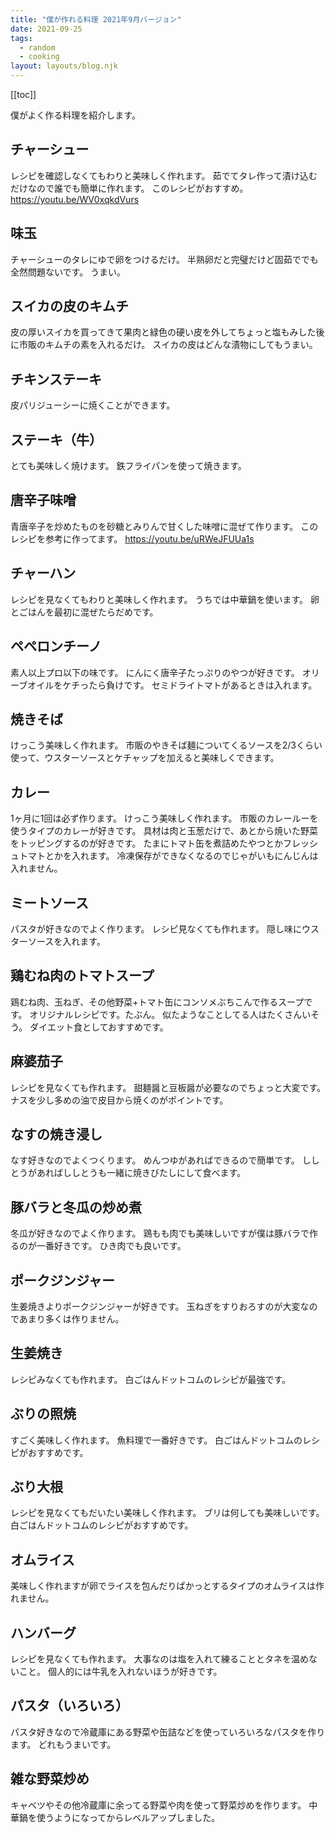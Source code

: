 ```yaml
---
title: "僕が作れる料理 2021年9月バージョン"
date: 2021-09-25
tags:
  - random
  - cooking
layout: layouts/blog.njk
---
```


[[toc]]

僕がよく作る料理を紹介します。

## チャーシュー

レシピを確認しなくてもわりと美味しく作れます。
茹でてタレ作って漬け込むだけなので誰でも簡単に作れます。
このレシピがおすすめ。
https://youtu.be/WV0xqkdVurs

## 味玉

チャーシューのタレにゆで卵をつけるだけ。
半熟卵だと完璧だけど固茹ででも全然問題ないです。
うまい。

## スイカの皮のキムチ

皮の厚いスイカを買ってきて果肉と緑色の硬い皮を外してちょっと塩もみした後に市販のキムチの素を入れるだけ。
スイカの皮はどんな漬物にしてもうまい。

## チキンステーキ

皮パリジューシーに焼くことができます。

## ステーキ（牛）

とても美味しく焼けます。
鉄フライパンを使って焼きます。

## 唐辛子味噌

青唐辛子を炒めたものを砂糖とみりんで甘くした味噌に混ぜて作ります。
このレシピを参考に作ってます。
https://youtu.be/uRWeJFUUa1s

## チャーハン

レシピを見なくてもわりと美味しく作れます。
うちでは中華鍋を使います。
卵とごはんを最初に混ぜたらだめです。

## ペペロンチーノ

素人以上プロ以下の味です。
にんにく唐辛子たっぷりのやつが好きです。
オリーブオイルをケチったら負けです。
セミドライトマトがあるときは入れます。

## 焼きそば

けっこう美味しく作れます。
市販のやきそば麺についてくるソースを2/3くらい使って、ウスターソースとケチャップを加えると美味しくできます。

## カレー

1ヶ月に1回は必ず作ります。
けっこう美味しく作れます。
市販のカレールーを使うタイプのカレーが好きです。
具材は肉と玉葱だけで、あとから焼いた野菜をトッピングするのが好きです。
たまにトマト缶を煮詰めたやつとかフレッシュトマトとかを入れます。
冷凍保存ができなくなるのでじゃがいもにんじんは入れません。

## ミートソース

パスタが好きなのでよく作ります。
レシピ見なくても作れます。
隠し味にウスターソースを入れます。

## 鶏むね肉のトマトスープ

鶏むね肉、玉ねぎ、その他野菜+トマト缶にコンソメぶちこんで作るスープです。
オリジナルレシピです。たぶん。
似たようなことしてる人はたくさんいそう。
ダイエット食としておすすめです。

## 麻婆茄子

レシピを見なくても作れます。
甜麺醤と豆板醤が必要なのでちょっと大変です。
ナスを少し多めの油で皮目から焼くのがポイントです。

## なすの焼き浸し

なす好きなのでよくつくります。
めんつゆがあればできるので簡単です。
ししとうがあればししとうも一緒に焼きびたしにして食べます。

## 豚バラと冬瓜の炒め煮

冬瓜が好きなのでよく作ります。
鶏もも肉でも美味しいですが僕は豚バラで作るのが一番好きです。
ひき肉でも良いです。

## ポークジンジャー

生姜焼きよりポークジンジャーが好きです。
玉ねぎをすりおろすのが大変なのであまり多くは作りません。

## 生姜焼き

レシピみなくても作れます。
白ごはんドットコムのレシピが最強です。

## ぶりの照焼

すごく美味しく作れます。
魚料理で一番好きです。
白ごはんドットコムのレシピがおすすめです。

## ぶり大根

レシピを見なくてもだいたい美味しく作れます。
ブリは何しても美味しいです。
白ごはんドットコムのレシピがおすすめです。

## オムライス

美味しく作れますが卵でライスを包んだりぱかっとするタイプのオムライスは作れません。

## ハンバーグ

レシピを見なくても作れます。
大事なのは塩を入れて練ることとタネを温めないこと。
個人的には牛乳を入れないほうが好きです。

## パスタ（いろいろ）

パスタ好きなので冷蔵庫にある野菜や缶詰などを使っていろいろなパスタを作ります。
どれもうまいです。

## 雑な野菜炒め

キャベツやその他冷蔵庫に余ってる野菜や肉を使って野菜炒めを作ります。
中華鍋を使うようになってからレベルアップしました。
